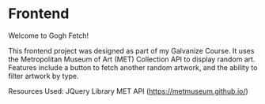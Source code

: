 # Frontend

Welcome to Gogh Fetch!

This frontend project was designed as part of my Galvanize Course. It uses the Metropolitan Museum of Art (MET) Collection API to display random art. Features include a button to fetch another random artwork, and the ability to filter artwork by type.

Resources Used:
JQuery Library
MET API (https://metmuseum.github.io/)
